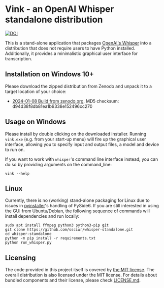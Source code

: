 # Vink - an OpenAI Whisper standalone distribution

[![DOI](https://zenodo.org/badge/DOI/10.5281/zenodo.10471161.svg)](https://doi.org/10.5281/zenodo.10471161)

This is a stand-alone application that packages [OpenAI's Whisper](https://github.com/openai/whisper) into a distribution that does not require users to have Python installed. Additionally, it provides a minimalistic graphical user interface for transcription.

## Installation on Windows 10+

Please download the zipped distribution from Zenodo and unpack it to a target location of your choice:

* [2024-01-08 Build from zenodo.org](https://zenodo.org/records/10471161/files/vink-installer.exe?download=1), MD5 checksum: d94d38f8db81ea1b9338e152496cc270

## Usage on Windows

Please install by double clicking on the downloaded installer.  Running `vink.exe` (e.g. from your start-up menu) will fire up the graphical user interface, allowing you to specify input and output files, a model and device to run on.

If you want to work with `whisper`'s command line interface instead, you can do so by providing arguments on the command_line:

```
vink --help
```

## Linux

Currently, there is no (working) stand-alone packaging for Linux due to issues in [pyinstaller](https://github.com/pyinstaller/pyinstaller)'s handling of PySide6.
If you are still interested in using the GUI from Ubuntu/Debian, the following sequence of commands will install dependencies and run locally:

```
sudo apt install ffmpeg python3 python3-pip git
git clone https://github.com/ssciwr/whisper-standalone.git
cd whisper-standalone
python -m pip install -r requirements.txt
python run_whisper.py
```

## Licensing

The code provided in this project itself is covered by [the MIT license](LICENSE.md). The overall distribution is also licensed under the MIT license. For details about bundled components and their license, please check [LICENSE.md](LICENSE.md).
